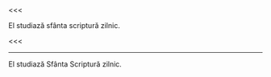 <<<

El studiază sfânta scriptură zilnic.

<<<

---

>>>

El studiază Sfânta Scriptură zilnic.

>>>
